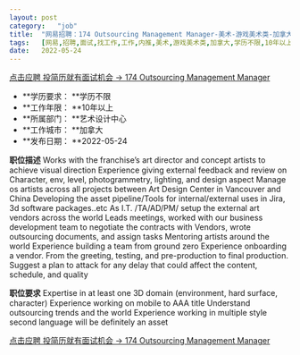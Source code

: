 ```yaml
---
layout:	post
category:	"job"
title:	"网易招聘：174 Outsourcing Management Manager-美术-游戏美术类-加拿大学历不限10年以上"
tags:	[网易,招聘,面试,找工作,工作,内推,美术,游戏美术类,加拿大,学历不限,10年以上]
date:	2022-05-24
---
```


[点击应聘 投简历就有面试机会 -> 174 Outsourcing Management Manager](http://mobile.bole.netease.com/bole/boleDetail?id=40160&employeeId=346f03c3cda5f04c&key=all)



- **学历要求： **学历不限
- **工作年限： **10年以上
- **所属部门： **艺术设计中心
- **工作城市： **加拿大
- **发布日期： **2022-05-24



**职位描述**
Works with the franchise’s art director and concept artists to achieve visual direction 
Experience giving external feedback and review on Character, env, level, photogrammetry, lighting, and design aspect
Manage os artists across all projects between Art Design Center in Vancouver and China
Developing the asset pipeline/Tools for internal/external uses in Jira, 3d software packages..etc
As I.T. /TA/AD/PM/ setup the external art vendors across the world 
Leads meetings, worked with our business development team to negotiate the contracts with Vendors, wrote outsourcing documents, and assign tasks 
Mentoring artists around the world 
Experience building a team from ground zero 
Experience onboarding a vendor. From the greeting, testing, and pre-production to final production. 
Suggest a plan to attack for any delay that could affect the content, schedule, and quality



**职位要求**
Expertise in at least one 3D domain (environment, hard surface, character)
Experience working on mobile to AAA title
Understand outsourcing trends and the world 
Experience working in multiple style 
second language will be definitely an asset



[点击应聘 投简历就有面试机会 -> 174 Outsourcing Management Manager](http://mobile.bole.netease.com/bole/boleDetail?id=40160&employeeId=346f03c3cda5f04c&key=all)